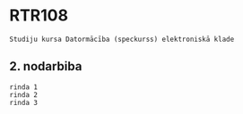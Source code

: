 # RTR108
	Studiju kursa Datormācība (speckurss) elektroniskā klade
## 2. nodarbiba
	rinda 1
	rinda 2 
	rinda 3
